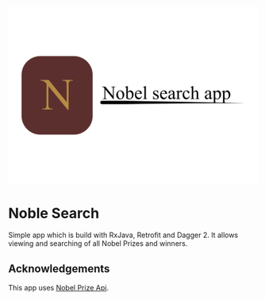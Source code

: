 
![Logo](./NobelSearch.png)


# Noble Search

Simple app which is build with RxJava, Retrofit and Dagger 2.
It allows viewing and searching of all Nobel Prizes and winners.
## Acknowledgements

This app uses [Nobel Prize Api](https://www.nobelprize.org/about/developer-zone-2/).

